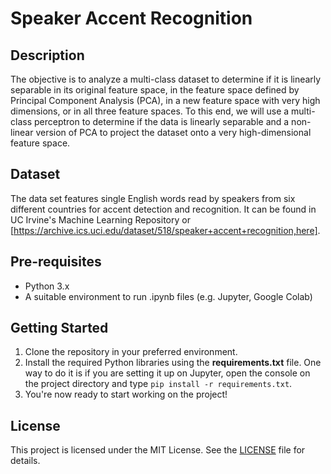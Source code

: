 # Speaker Accent Recognition

## Description

The objective is to analyze a multi-class dataset to determine if it is linearly separable in its original feature space, in the feature space defined by Principal Component Analysis (PCA), in a new feature space with very high dimensions, or in all three feature spaces. To this end, we will use a multi-class perceptron to determine if the data is linearly separable and a non-linear version of PCA to project the dataset onto a very high-dimensional feature space.

## Dataset
The data set features single English words read by speakers from six different countries for accent detection and recognition. It can be found in UC Irvine's Machine Learning Repository or [https://archive.ics.uci.edu/dataset/518/speaker+accent+recognition,here].

## Pre-requisites
- Python 3.x
- A suitable environment to run .ipynb files (e.g. Jupyter, Google Colab)

## Getting Started
1. Clone the repository in your preferred environment.
2. Install the required Python libraries using the **requirements.txt** file. One way to do it is if you are setting it up on Jupyter, open the console on the project directory and type `pip install -r requirements.txt`.
3. You're now ready to start working on the project!


## License

This project is licensed under the MIT License. See the [LICENSE](https://github.com/AutisMaxima/Address-Standardisation/blob/main/LICENSE) file for details.
